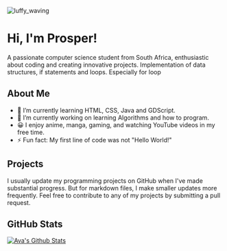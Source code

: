 ![luffy_waving](https://github.com/xMpR13/xMpR13/assets/126524261/4bea8bcd-ded2-4fdf-967a-bf53db7e0120)

# Hi, I'm Prosper!

A passionate computer science student from South Africa, enthusiastic about coding and creating innovative projects. Implementation of data structures, if statements and loops. Especially for loop

## About Me

- 🌱 I’m currently learning HTML, CSS, Java and GDScript.
- 🔭 I’m currently working on learning Algorithms and how to program.
- 😀 I enjoy anime, manga, gaming, and watching YouTube videos in my free time.
- ⚡ Fun fact: My first line of code was not "Hello World!"

## Projects

I usually update my programming projects on GitHub when I've made substantial progress. But for markdown files, I make smaller updates more frequently. Feel free to contribute to any of my projects by submitting a pull request.

<!--
## Screenshots


-->
## GitHub Stats


  [![Ava's Github Stats](https://github-readme-stats.vercel.app/api?username=xmpr13)](https://github.com/anuraghazra/github-readme-stats)

